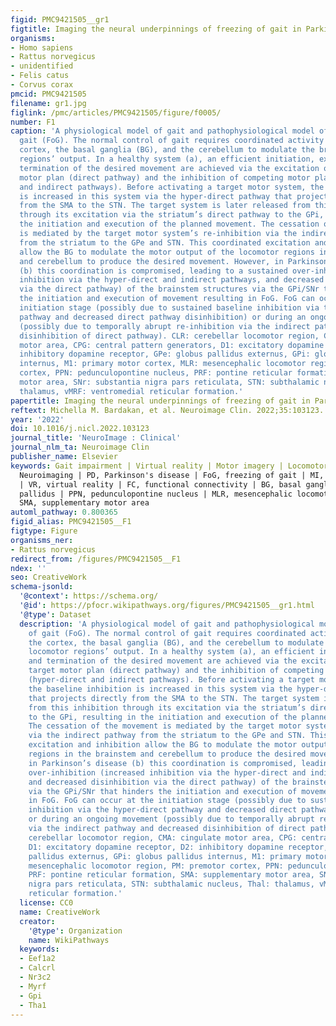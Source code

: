```yaml
---
figid: PMC9421505__gr1
figtitle: Imaging the neural underpinnings of freezing of gait in Parkinson’s disease
organisms:
- Homo sapiens
- Rattus norvegicus
- unidentified
- Felis catus
- Corvus corax
pmcid: PMC9421505
filename: gr1.jpg
figlink: /pmc/articles/PMC9421505/figure/f0005/
number: F1
caption: 'A physiological model of gait and pathophysiological model of freezing of
  gait (FoG). The normal control of gait requires coordinated activity between the
  cortex, the basal ganglia (BG), and the cerebellum to modulate the brainstem locomotor
  regions’ output. In a healthy system (a), an efficient initiation, execution, and
  termination of the desired movement are achieved via the excitation of the target
  motor plan (direct pathway) and the inhibition of competing motor plans (hyper-direct
  and indirect pathways). Before activating a target motor system, the baseline inhibition
  is increased in this system via the hyper-direct pathway that projects directly
  from the SMA to the STN. The target system is later released from this inhibition
  through its excitation via the striatum’s direct pathway to the GPi, resulting in
  the initiation and execution of the planned movement. The cessation of the movement
  is mediated by the target motor system’s re-inhibition via the indirect pathway
  from the striatum to the GPe and STN. This coordinated excitation and inhibition
  allow the BG to modulate the motor output of the locomotor regions in the brainstem
  and cerebellum to produce the desired movement. However, in Parkinson’s disease
  (b) this coordination is compromised, leading to a sustained over-inhibition (increased
  inhibition via the hyper-direct and indirect pathways, and decreased disinhibition
  via the direct pathway) of the brainstem structures via the GPi/SNr that hinders
  the initiation and execution of movement resulting in FoG. FoG can occur at the
  initiation stage (possibly due to sustained baseline inhibition via the hyper-direct
  pathway and decreased direct pathway disinhibition) or during an ongoing movement
  (possibly due to temporally abrupt re-inhibition via the indirect pathway and decreased
  disinhibition of direct pathway). CLR: cerebellar locomotor region, CMA: cingulate
  motor area, CPG: central pattern generators, D1: excitatory dopamine receptor, D2:
  inhibitory dopamine receptor, GPe: globus pallidus externus, GPi: globus pallidus
  internus, M1: primary motor cortex, MLR: mesencephalic locomotor region, PM: premotor
  cortex, PPN: pedunculopontine nucleus, PRF: pontine reticular formation, SMA: supplementary
  motor area, SNr: substantia nigra pars reticulata, STN: subthalamic nucleus, Thal:
  thalamus, vMRF: ventromedial reticular formation.'
papertitle: Imaging the neural underpinnings of freezing of gait in Parkinson’s disease.
reftext: Michella M. Bardakan, et al. Neuroimage Clin. 2022;35:103123.
year: '2022'
doi: 10.1016/j.nicl.2022.103123
journal_title: 'NeuroImage : Clinical'
journal_nlm_ta: Neuroimage Clin
publisher_name: Elsevier
keywords: Gait impairment | Virtual reality | Motor imagery | Locomotor regions |
  Neuroimaging | PD, Parkinson's disease | FoG, freezing of gait | MI, motor imagery
  | VR, virtual reality | FC, functional connectivity | BG, basal ganglia | GP, globus
  pallidus | PPN, pedunculopontine nucleus | MLR, mesencephalic locomotor region |
  SMA, supplementary motor area
automl_pathway: 0.800365
figid_alias: PMC9421505__F1
figtype: Figure
organisms_ner:
- Rattus norvegicus
redirect_from: /figures/PMC9421505__F1
ndex: ''
seo: CreativeWork
schema-jsonld:
  '@context': https://schema.org/
  '@id': https://pfocr.wikipathways.org/figures/PMC9421505__gr1.html
  '@type': Dataset
  description: 'A physiological model of gait and pathophysiological model of freezing
    of gait (FoG). The normal control of gait requires coordinated activity between
    the cortex, the basal ganglia (BG), and the cerebellum to modulate the brainstem
    locomotor regions’ output. In a healthy system (a), an efficient initiation, execution,
    and termination of the desired movement are achieved via the excitation of the
    target motor plan (direct pathway) and the inhibition of competing motor plans
    (hyper-direct and indirect pathways). Before activating a target motor system,
    the baseline inhibition is increased in this system via the hyper-direct pathway
    that projects directly from the SMA to the STN. The target system is later released
    from this inhibition through its excitation via the striatum’s direct pathway
    to the GPi, resulting in the initiation and execution of the planned movement.
    The cessation of the movement is mediated by the target motor system’s re-inhibition
    via the indirect pathway from the striatum to the GPe and STN. This coordinated
    excitation and inhibition allow the BG to modulate the motor output of the locomotor
    regions in the brainstem and cerebellum to produce the desired movement. However,
    in Parkinson’s disease (b) this coordination is compromised, leading to a sustained
    over-inhibition (increased inhibition via the hyper-direct and indirect pathways,
    and decreased disinhibition via the direct pathway) of the brainstem structures
    via the GPi/SNr that hinders the initiation and execution of movement resulting
    in FoG. FoG can occur at the initiation stage (possibly due to sustained baseline
    inhibition via the hyper-direct pathway and decreased direct pathway disinhibition)
    or during an ongoing movement (possibly due to temporally abrupt re-inhibition
    via the indirect pathway and decreased disinhibition of direct pathway). CLR:
    cerebellar locomotor region, CMA: cingulate motor area, CPG: central pattern generators,
    D1: excitatory dopamine receptor, D2: inhibitory dopamine receptor, GPe: globus
    pallidus externus, GPi: globus pallidus internus, M1: primary motor cortex, MLR:
    mesencephalic locomotor region, PM: premotor cortex, PPN: pedunculopontine nucleus,
    PRF: pontine reticular formation, SMA: supplementary motor area, SNr: substantia
    nigra pars reticulata, STN: subthalamic nucleus, Thal: thalamus, vMRF: ventromedial
    reticular formation.'
  license: CC0
  name: CreativeWork
  creator:
    '@type': Organization
    name: WikiPathways
  keywords:
  - Eef1a2
  - Calcrl
  - Nr3c2
  - Myrf
  - Gpi
  - Tha1
---
```

